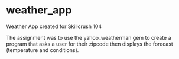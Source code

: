 # weather_app
Weather App created for Skillcrush 104

The assignment was to use the yahoo_weatherman gem to create a program that asks a user for their zipcode then displays the forecast (temperature and conditions).
